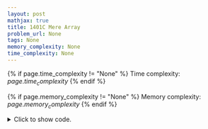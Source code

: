 ```yaml
---
layout: post
mathjax: true
title: 1401C Mere Array
problem_url: None
tags: None
memory_complexity: None
time_complexity: None
---
```




{% if page.time_complexity != "None" %}
Time complexity: ${{ page.time_complexity }}$
{% endif %}

{% if page.memory_complexity != "None" %}
Memory complexity: ${{ page.memory_complexity }}$
{% endif %}

<details>
<summary>
<p style="display:inline">Click to show code.</p>
</summary>
```cpp
{% raw %}
using namespace std;
int gcd(int a, int b) { return (b == 0 ? a : gcd(b, a % b)); }
int main(void)
{
    int t, n;
    cin >> t;
    while (t--)
    {
        cin >> n;
        vector<bool> ok(n, false);
        vector<int> sorted, ans(n), a(n);
        for (auto &ai : a)
            cin >> ai;
        int minv = *min_element(a.begin(), a.end());
        for (int i = 0; i < n; ++i)
        {
            if (gcd(a[i], minv) == minv)
            {
                ok[i] = true;
                sorted.push_back(a[i]);
            }
        }
        int j = 0;
        sort(sorted.begin(), sorted.end());
        for (int i = 0; i < n; ++i)
        {
            if (ok[i])
                ans[i] = sorted[j++];
            else
                ans[i] = a[i];
        }
        cout << (is_sorted(ans.begin(), ans.end()) ? "YES" : "NO") << endl;
    }
    return 0;
}

{% endraw %}
```
</details>

